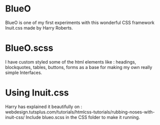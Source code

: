 BlueO
=============

BlueO is one of my first experiments with this wonderful CSS framework Inuit.css made by Harry Roberts.

BlueO.scss
=============

I have custom styled some of the html elements like : 
headings, blockquotes, tables, buttons, forms as a base for making my own really simple Interfaces.

Using Inuit.css
=============
Harry has explained it beautifully on : webdesign.tutsplus.com/tutorials/htmlcss-tutorials/rubbing-noses-with-inuit-css/
Include blueo.scss in the CSS folder to make it running. 
